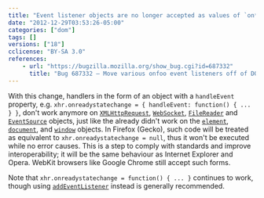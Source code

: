```yaml
---
title: "Event listener objects are no longer accepted as values of `on*` properties on `XMLHttpRequest`, `FileReader`, `WebSocket`, and `EventSource` objects"
date: "2012-12-29T03:53:26-05:00"
categories: ["dom"]
tags: []
versions: ["18"]
cclicense: "BY-SA 3.0"
references:
    - url: "https://bugzilla.mozilla.org/show_bug.cgi?id=687332"
      title: "Bug 687332 – Move various onfoo event listeners off of DOM objects and into event listener managers"
---
```

With this change, handlers in the form of an object with a `handleEvent` property, e.g. `xhr.onreadystatechange = { handleEvent: function() { ... } }`, don't work anymore on [`XMLHttpRequest`](https://developer.mozilla.org/docs/Web/API/XMLHttpRequest), [`WebSocket`](https://developer.mozilla.org/docs/Web/API/WebSocket), [`FileReader`](https://developer.mozilla.org/docs/Web/API/FileReader) and [`EventSource`](https://developer.mozilla.org/docs/Web/API/EventSource) objects, just like the already didn't work on the [`element`](https://developer.mozilla.org/docs/Web/API/element), [`document`](https://developer.mozilla.org/docs/Web/API/document), and [`window`](https://developer.mozilla.org/docs/Web/API/window) objects. In Firefox (Gecko), such code will be treated as equivalent to `xhr.onreadystatechange = null`, thus it won't be executed while no error causes. This is a step to comply with standards and improve interoperability; it will be the same behaviour as Internet Explorer and Opera. WebKit browsers like Google Chrome still accept such forms.

Note that `xhr.onreadystatechange = function() { ... }` continues to work, though using [`addEventListener`](https://developer.mozilla.org/docs/Web/API/EventTarget.addEventListener) instead is generally recommended.
